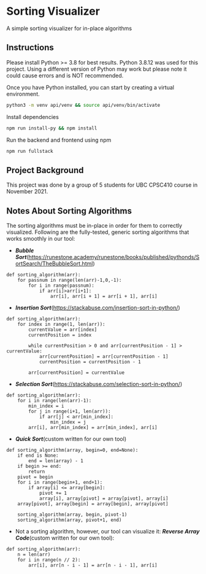 # Sorting Visualizer
A simple sorting visualizer for in-place algorithms

## Instructions
Please install Python >= 3.8 for best results. Python 3.8.12 was used for this project. Using a different version of Python may work but please note it could cause errors and is NOT recommended.

Once you have Python installed, you can start by creating a virtual environment.
```bash
python3 -m venv api/venv && source api/venv/bin/activate  
```

Install dependencies
```bash
npm run install-py && npm install
```

Run the backend and frontend using npm
```bash
npm run fullstack
```

## Project Background
This project was done by a group of 5 students for UBC CPSC410 course in November 2021.

## Notes About Sorting Algorithms
The sorting algorithms must be in-place in order for them to correctly visualized. Following are the fully-tested, generic sorting algorithms that works smoothly in our tool:
- ***Bubble Sort***(https://runestone.academy/runestone/books/published/pythonds/SortSearch/TheBubbleSort.html)
```
def sorting_algorithm(arr):
    for passnum in range(len(arr)-1,0,-1):
        for i in range(passnum):
            if arr[i]>arr[i+1]:
                arr[i], arr[i + 1] = arr[i + 1], arr[i]
```
- ***Insertion Sort***(https://stackabuse.com/insertion-sort-in-python/)
```
def sorting_algorithm(arr):
    for index in range(1, len(arr)):
        currentValue = arr[index]
        currentPosition = index

        while currentPosition > 0 and arr[currentPosition - 1] > currentValue:
            arr[currentPosition] = arr[currentPosition - 1]
            currentPosition = currentPosition - 1

        arr[currentPosition] = currentValue
```
- ***Selection Sort***(https://stackabuse.com/selection-sort-in-python/)
```
def sorting_algorithm(arr):
    for i in range(len(arr)-1):
        min_index = i
        for j in range(i+1, len(arr)):
            if arr[j] < arr[min_index]:
                min_index = j
        arr[i], arr[min_index] = arr[min_index], arr[i]
```
- ***Quick Sort***(custom written for our own tool)
```
def sorting_algorithm(array, begin=0, end=None):
    if end is None:
        end = len(array) - 1
    if begin >= end:
        return
    pivot = begin
    for i in range(begin+1, end+1):
        if array[i] <= array[begin]:
            pivot += 1
            array[i], array[pivot] = array[pivot], array[i]
    array[pivot], array[begin] = array[begin], array[pivot]

    sorting_algorithm(array, begin, pivot-1)
    sorting_algorithm(array, pivot+1, end)
```
- Not a sorting algorithm, however, our tool can visualize it: ***Reverse Array Code***(custom written for our own tool):
```
def sorting_algorithm(arr):
    n = len(arr)
    for i in range(n // 2):
        arr[i], arr[n - i - 1] = arr[n - i - 1], arr[i]
```

